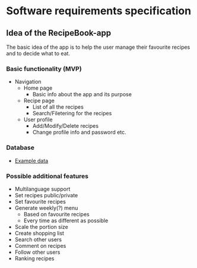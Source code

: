 # Software requirements specification

## Idea of the RecipeBook-app

The basic idea of the app is to help the user manage their favourite recipes and to decide what to eat.

### Basic functionality (MVP)

- Navigation
  - Home page
    - Basic info about the app and its purpose
  - Recipe page
    - List of all the recipes
    - Search/Filetering for the recipes
  - User profile
    - Add/Modify/Delete recipes
    - Change profile info and password etc.

### Database

- [Example data](example-data.json)

### Possible additional features

- Multilanguage support
- Set recipes public/private
- Set favourite recipes
- Generate weekly(?) menu
  - Based on favourite recipes
  - Every time as different as possible
- Scale the portion size
- Create shopping list
- Search other users
- Comment on recipes
- Follow other users
- Ranking recipes
